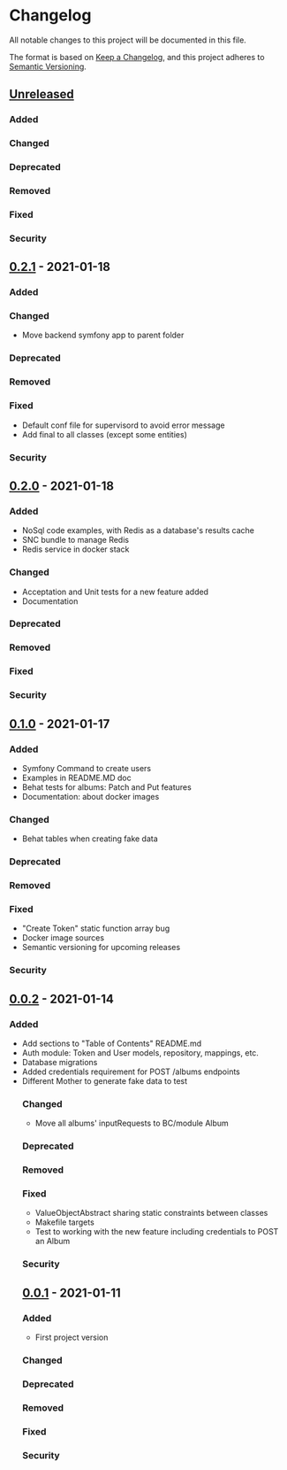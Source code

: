 # Changelog
All notable changes to this project will be documented in this file.

The format is based on [Keep a Changelog](https://keepachangelog.com/en/1.0.0/),
and this project adheres to [Semantic Versioning](https://semver.org/spec/v2.0.0.html).

## [Unreleased]
### Added
### Changed
### Deprecated
### Removed
### Fixed
### Security



## [0.2.1] - 2021-01-18
### Added
### Changed
- Move backend symfony app to parent folder
### Deprecated
### Removed
### Fixed
- Default conf file for supervisord to avoid error message
- Add final to all classes (except some entities)
### Security



## [0.2.0] - 2021-01-18
### Added
- NoSql code examples, with Redis as a database's results cache
- SNC bundle to manage Redis
- Redis service in docker stack
### Changed
- Acceptation and Unit tests for a new feature added
- Documentation
### Deprecated
### Removed
### Fixed
### Security



## [0.1.0] - 2021-01-17
### Added
- Symfony Command to create users
- Examples in README.MD doc
- Behat tests for albums: Patch and Put features
- Documentation: about docker images
### Changed
- Behat tables when creating fake data
### Deprecated
### Removed
### Fixed
- "Create Token" static function array bug
- Docker image sources
- Semantic versioning for upcoming releases
### Security



## [0.0.2] - 2021-01-14
### Added
- Add sections to "Table of Contents" README.md
- Auth module: Token and User models, repository, mappings, etc.
- Database migrations
- Added credentials requirement for POST /albums endpoints
- Different <object>Mother to generate fake data to test
### Changed
- Move all albums' inputRequests to BC/module Album
### Deprecated
### Removed
### Fixed
- ValueObjectAbstract sharing static constraints between classes
- Makefile targets
- Test to working with the new feature including credentials to POST an Album
### Security



## [0.0.1] - 2021-01-11
### Added
- First project version
### Changed
### Deprecated
### Removed
### Fixed
### Security



[Unreleased]: https://github.com/masfernandez/symfony-ddd-hexarch-cqrs/compare/master...develop
[0.2.1]: https://github.com/masfernandez/symfony-ddd-hexarch-cqrs/compare/v0.2.0...v0.2.1
[0.2.0]: https://github.com/masfernandez/symfony-ddd-hexarch-cqrs/compare/v0.1.0...v0.2.0
[0.1.0]: https://github.com/masfernandez/symfony-ddd-hexarch-cqrs/compare/v0.0.2...v0.1.0
[0.0.2]: https://github.com/masfernandez/symfony-ddd-hexarch-cqrs/compare/v0.0.1...v0.0.2
[0.0.1]: https://github.com/masfernandez/symfony-ddd-hexarch-cqrs/releases/tag/v0.0.1